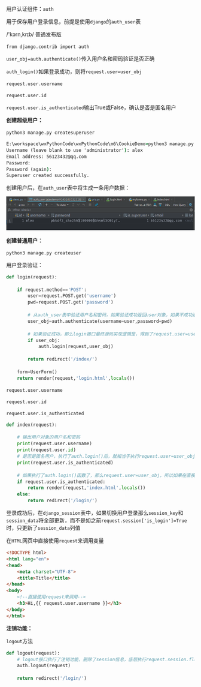 用户认证组件：`auth`

用于保存用户登录信息，前提是使用`django`的`auth_user`表

/'kɔrn,krɪb/  普通发布版 

`from django.contrib import auth`



`user_obj=auth.authenticate()`传入用户名和密码验证是否正确

`auth_login()`如果登录成功，则将`request.user=user_obj`

`request.user.username`

`request.user.id`

`request.user.is_authenticated`输出True或False，确认是否是匿名用户



**创建超级用户：**

`python3 manage.py createsuperuser`

```cmd
E:\workspace\wxPythonCode\wxPythonCode\m6\CookieDemo>python3 manage.py createsuperuser
Username (leave blank to use 'administrator'): alex
Email address: 56123432@qq.com
Password:
Password (again):
Superuser created successfully.
```

创建用户后，在`auth_user`表中将生成一条用户数据：

![1543290958960](.\images\createsuperuser)



**创建普通用户：**

`python3 manage.py createuser`



用户登录验证：

```python
def login(request):

    if request.method=='POST':
        user=request.POST.get('username')
        pwd=request.POST.get('password')

        # 从auth_user表中验证用户名和密码，如果验证成功返回user对象，如果不成功返回None，必须完整填写username=user,password=pwd，缺一不可，否则返回None
        user_obj=auth.authenticate(username=user,password=pwd)

        # 如果验证成功，那么login接口最终源码实现逻辑是，得到了request.user=user_obj，request.user这个对象将永远等于当前登录对象，如果没有调用login接口，如果没有登录成功，那么request.user默认是一个匿名对象AnonymousUser，也就是在auth_user中数据字段都为空的一条记录
        if user_obj:
            auth.login(request,user_obj)

        return redirect('/index/')

    form=UserForm()
    return render(request,'login.html',locals())
```



`request.user.username`

`request.user.id`

`request.user.is_authenticated`

```python
def index(request):

    # 输出用户对象的用户名和密码
    print(request.user.username)
    print(request.user.id)
    # 是否是匿名用户，执行了auth.login()后，就相当于执行request.user=user_obj，输出False，如果没有登录成功，则是匿名用户，输出True
    print(request.user.is_authenticated)

    # 如果执行了auth.login()函数了，那么request.user=user_obj，所以如果在直接访问index页面时，如果是非匿名用户则跳转index页，如果是匿名用户则跳转login页
    if request.user.is_authenticated:
        return render(request,'index.html',locals())
    else:
        return redirect('/login/')
```



登录成功后，在`django_session`表中，如果切换用户登录那么`session_key`和`session_data`将全部更新，而不是如之前`request.session['is_login']=True`时，只更新了`session_data`列值



在`HTML`网页中直接使用`request`来调用变量

```html
<!DOCTYPE html>
<html lang="en">
<head>
    <meta charset="UTF-8">
    <title>Title</title>
</head>
<body>
    <!--直接使用request来调用-->
    <h3>Hi,{{ request.user.username }}</h3>
</body>
</html>
```



**注销功能：**

`logout`方法

```python
def logout(request):
    # logout接口执行了注销功能，删除了session信息，底层执行request.session.flush()方法
    auth.logout(request)

    return redirect('/login/')
```
